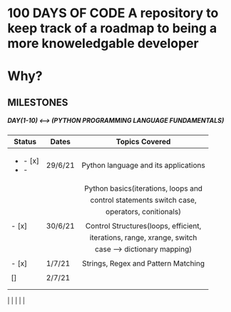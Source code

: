# 100 DAYS OF CODE A repository to keep track of a roadmap to being a more knoweledgable developer

# Why?

## MILESTONES

##### DAY(1-10) <--> (PYTHON PROGRAMMING LANGUAGE FUNDAMENTALS)

| Status                  | Dates   |            Topics Covered            |
| ----------------------- | ------- | :----------------------------------: |
| <ul><li>- [x]</li><li>- | 29/6/21 | Python language and its applications |
|                         |         | Python basics(iterations, loops and  |
|                         |         |   control statements switch case,    |
|                         |         |       operators, conitionals)        |
|                         |         |                                      |
| - [x]                   | 30/6/21 | Control Structures(loops, efficient, |
|                         |         |  iterations, range, xrange, switch   |
|                         |         |     case --> dictionary mapping)     |
|                         |         |                                      |
| - [x]                   | 1/7/21  | Strings, Regex and Pattern Matching  |
|                         |         |                                      |
| []                      | 2/7/21  |                                      |
|                         |         |                                      |
|                         |         |                                      |

| | | | |
